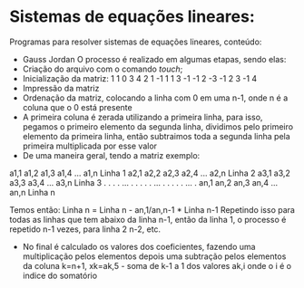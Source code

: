 # Sistemas de equações lineares:
Programas para resolver sistemas de equações lineares, conteúdo:

* Gauss Jordan
O processo é realizado em algumas etapas, sendo elas:
 * Criação do arquivo com o comando _touch_;
 * Inicialização da matriz:
 1  1  0  3  4
 2  1 -1  1  1
 3 -1 -1  2 -3
-1  2  3 -1  4
 * Impressão da matriz
 * Ordenação da matriz, colocando a linha com 0 em uma n-1, onde n é a coluna que o 0 está presente
 * A primeira coluna é zerada utilizando a primeira linha, para isso, pegamos o primeiro elemento da segunda linha, dividimos pelo primeiro elemento da primeira linha, então subtraimos toda a segunda linha pela primeira multiplicada por esse valor
 * De uma maneira geral, tendo a matriz exemplo:
 
 a1,1 a1,2 a1,3 a1,4 ... a1,n Linha 1
 a2,1 a2,2 a2,3 a2,4 ... a2,n Linha 2
 a3,1 a3,2 a3,3 a3,4 ... a3,n Linha 3
 .   .   .   .   ... .
 .   .   .   .   ... .
 .   .   .   .   ... .
 an,1 an,2 an,3 an,4 ... an,n Linha n
 
 Temos então:
 Linha n = Linha n - an,1/an,n-1 * Linha n-1
 Repetindo isso para todas as linhas que tem abaixo da linha n-1, então da linha 1, o processo é repetido n-1 vezes, para linha 2 n-2, etc.
 
 * No final é calculado os valores dos coeficientes, fazendo uma multiplicação pelos elementos depois uma subtração pelos elementos da coluna k=n+1,
 xk=ak,5 - soma de k-1 a 1 dos valores ak,i     onde o i é o indice do somatório
 
 

